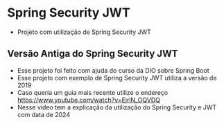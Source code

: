 # Spring Security JWT
- Projeto com utilização de Spring Security JWT

## Versão Antiga do Spring Security JWT
- Esse projeto foi feito com ajuda do curso da DIO sobre Spring Boot
- Esse projeto com exemplo de Spring Security JWT utiliza a versão de 2019
- Caso queria um guia mais recente utilize o endereço https://www.youtube.com/watch?v=EjrlN_OQVDQ
- Nesse vídeo tem a explicação da utilização do Spring Security e JWT com data de 2024
